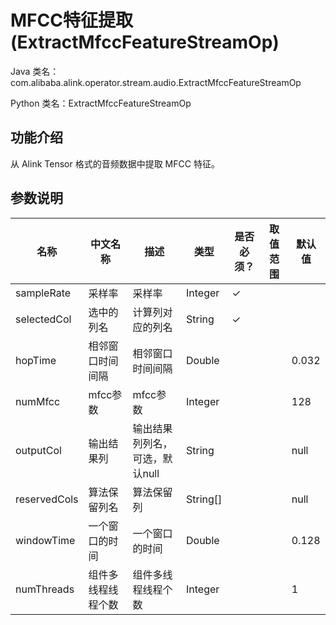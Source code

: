 # MFCC特征提取 (ExtractMfccFeatureStreamOp)
Java 类名：com.alibaba.alink.operator.stream.audio.ExtractMfccFeatureStreamOp

Python 类名：ExtractMfccFeatureStreamOp


## 功能介绍

从 Alink Tensor 格式的音频数据中提取 MFCC 特征。

## 参数说明

| 名称 | 中文名称 | 描述 | 类型 | 是否必须？ | 取值范围 | 默认值 |
| --- | --- | --- | --- | --- | --- | --- |
| sampleRate | 采样率 | 采样率 | Integer | ✓ |  |  |
| selectedCol | 选中的列名 | 计算列对应的列名 | String | ✓ |  |  |
| hopTime | 相邻窗口时间间隔 | 相邻窗口时间间隔 | Double |  |  | 0.032 |
| numMfcc | mfcc参数 | mfcc参数 | Integer |  |  | 128 |
| outputCol | 输出结果列 | 输出结果列列名，可选，默认null | String |  |  | null |
| reservedCols | 算法保留列名 | 算法保留列 | String[] |  |  | null |
| windowTime | 一个窗口的时间 | 一个窗口的时间 | Double |  |  | 0.128 |
| numThreads | 组件多线程线程个数 | 组件多线程线程个数 | Integer |  |  | 1 |
